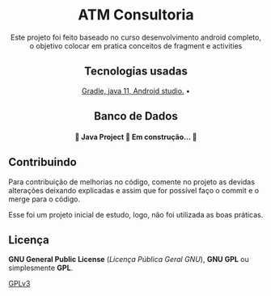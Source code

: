 <h1 align="center">ATM Consultoria</h1>
<p align="center">Este projeto foi feito baseado no curso desenvolvimento android completo, o objetivo colocar em pratica conceitos de fragment e activities</p>
<h2 align="center">Tecnologias usadas</h2>
<p align="center">
 <a href="#tecnologias">
 Gradle, java 11, Android studio.</a> • 
</p>

<h2 align="center">Banco de Dados</h2>
<p align="center">
 <a href="#tecnologias">
 </a> 
</p>

<h4 align="center"> 
	🚧  Java Project 🚀 Em construção...  🚧
</h4>

## Contribuindo
 
Para contribuição de melhorias no código, comente no projeto as devidas alterações deixando explicadas e assim que for possível faço o commit e o merge para o código.
 
Esse foi um projeto inicial de estudo, logo, não foi utilizada as boas práticas.
 
## Licença
 
**GNU General Public License** (_Licença Pública Geral GNU_), **GNU GPL** ou simplesmente **GPL**.
 
[GPLv3](https://www.gnu.org/licenses/gpl-3.0.html) 
